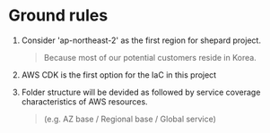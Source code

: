 # Ground rules
1. Consider 'ap-northeast-2' as the first region for shepard project.
    > Because most of our potential customers reside in Korea.

2. AWS CDK is the first option for the IaC in this project
3. Folder structure will be devided as followed by service coverage characteristics of AWS resources.   
    > (e.g. AZ base / Regional base / Global service)

